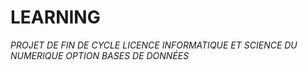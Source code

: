 # LEARNING

*PROJET DE FIN DE CYCLE LICENCE INFORMATIQUE ET SCIENCE DU NUMERIQUE OPTION BASES DE DONNÉES*